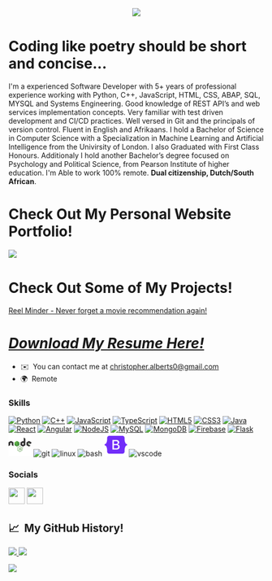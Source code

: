 <p align="center">
  <a href="http://christopher-alberts-portfolio.web.app/" target="_blank" rel="noreferrer"><img  src="https://capsule-render.vercel.app/api?type=waving&color=gradient&text=Hi%20👋%20I'm%20Christopher!&height=200&&width=400section=header"/></a> 
  
</p>

Coding like poetry should be short and concise... 
=========================================
I'm a experienced Software Developer with 5+ years of professional experience working with Python, C++, JavaScript, HTML, CSS, ABAP, SQL, MYSQL and
Systems Engineering. Good knowledge of REST API’s and web services implementation concepts. Very familiar with test driven development and
CI/CD practices. Well versed in Git and the principals of version control. Fluent in English and Afrikaans. I hold a Bachelor of Science in Computer Science with a Specialization in Machine Learning and Artificial Intelligence from the Univirsity of London. I also Graduated with First Class Honours. Additionaly I hold another Bachelor’s degree focused on Psychology and Political Science, from Pearson Institute of higher education. I'm Able to work 100% remote. **Dual citizenship, Dutch/South African**.

Check Out My Personal Website Portfolio!
=========================================
<a href="http://christopher-alberts-portfolio.web.app/" target="_blank" rel="noreferrer"><img src="https://christopher-alberts-portfolio.web.app/assets/images/webphoto.png"/></a> 

Check Out Some of My Projects!
=========================================

<a href="http://christopher-alberts-portfolio.web.app/](https://reel-minder.netlify.app/" target="_blank" rel="noreferrer">Reel Minder - Never forget a movie recommendation again!</a> 

<a href="https://christopher-alberts-portfolio.web.app/assets/Christopher_Alberts_Resume.pdf" target="_blank" download="Christopher_Alberts_Resume.pdf" > <strong><i><h1>Download My Resume Here!</h1></i></strong></a> 

* ✉️  You can contact me at [christopher.alberts0@gmail.com](mailto:christopher.alberts0@gmail.com)
* 🌍  Remote

### Skills

<p align="left">
<a href="https://www.python.org/" target="_blank" rel="noreferrer"><img src="https://raw.githubusercontent.com/danielcranney/readme-generator/main/public/icons/skills/python-colored.svg" width="36" height="36" alt="Python" /></a>  
<a href="https://docs.microsoft.com/en-us/cpp/?view=msvc-170" target="_blank" rel="noreferrer"><img src="https://raw.githubusercontent.com/danielcranney/readme-generator/main/public/icons/skills/cplusplus-colored.svg" width="36" height="36" alt="C++" /></a>  
 <a href="https://developer.mozilla.org/en-US/docs/Web/JavaScript" target="_blank" rel="noreferrer"><img src="https://raw.githubusercontent.com/danielcranney/readme-generator/main/public/icons/skills/javascript-colored.svg" width="36" height="36" alt="JavaScript" /></a>  
<a href="https://www.typescriptlang.org/" target="_blank" rel="noreferrer"><img src="https://raw.githubusercontent.com/danielcranney/readme-generator/main/public/icons/skills/typescript-colored.svg" width="36" height="36" alt="TypeScript" /></a>  
 <a href="https://developer.mozilla.org/en-US/docs/Glossary/HTML5" target="_blank" rel="noreferrer"><img src="https://raw.githubusercontent.com/danielcranney/readme-generator/main/public/icons/skills/html5-colored.svg" width="36" height="36" alt="HTML5" /></a>  
 <a href="https://www.w3.org/TR/CSS/#css" target="_blank" rel="noreferrer"><img src="https://raw.githubusercontent.com/danielcranney/readme-generator/main/public/icons/skills/css3-colored.svg" width="36" height="36" alt="CSS3" /></a>  
<a href="https://www.oracle.com/java/" target="_blank" rel="noreferrer"><img src="https://raw.githubusercontent.com/danielcranney/readme-generator/main/public/icons/skills/java-colored.svg" width="36" height="36" alt="Java" /></a>
<a href="https://reactjs.org/" target="_blank" rel="noreferrer"><img src="https://raw.githubusercontent.com/danielcranney/readme-generator/main/public/icons/skills/react-colored.svg" width="36" height="36" alt="React" /></a>  
<a href="https://angular.io/" target="_blank" rel="noreferrer"><img src="https://raw.githubusercontent.com/danielcranney/readme-generator/main/public/icons/skills/angularjs-colored.svg" width="36" height="36" alt="Angular" /></a>
<a href="https://nodejs.org/en/" target="_blank" rel="noreferrer"><img src="https://raw.githubusercontent.com/danielcranney/readme-generator/main/public/icons/skills/nodejs-colored.svg" width="36" height="36" alt="NodeJS" /></a>  
<a href="https://www.mysql.com/" target="_blank" rel="noreferrer"><img src="https://raw.githubusercontent.com/danielcranney/readme-generator/main/public/icons/skills/mysql-colored.svg" width="36" height="36" alt="MySQL" /></a>  
<a href="https://www.mongodb.com/" target="_blank" rel="noreferrer"><img src="https://raw.githubusercontent.com/danielcranney/readme-generator/main/public/icons/skills/mongodb-colored.svg" width="36" height="36" alt="MongoDB" /></a>  
<a href="https://firebase.google.com/" target="_blank" rel="noreferrer"><img src="https://raw.githubusercontent.com/danielcranney/readme-generator/main/public/icons/skills/firebase-colored.svg" width="36" height="36" alt="Firebase" /></a>  
<a href="https://flask.palletsprojects.com/en/2.0.x/" target="_blank" rel="noreferrer"><img src="https://raw.githubusercontent.com/danielcranney/readme-generator/main/public/icons/skills/flask-colored.svg" width="36" height="36" alt="Flask" /></a>
<img src="https://raw.githubusercontent.com/devicons/devicon/master/icons/nodejs/nodejs-original-wordmark.svg" alt="nodejs" width="45" height="45" />
<img src="https://cdn.jsdelivr.net/gh/devicons/devicon/icons/git/git-original.svg" alt="git" width="45" height="45"/>
<img src="https://cdn.jsdelivr.net/gh/devicons/devicon/icons/linux/linux-original.svg" alt="linux" width="45" height="45"/>  
<img src="https://cdn.jsdelivr.net/gh/devicons/devicon/icons/bash/bash-original.svg" alt="bash" width="45" height="45"/>
<img src="https://raw.githubusercontent.com/devicons/devicon/master/icons/bootstrap/bootstrap-plain.svg" alt="bootstrap" width="45" height="45" />
<img src="https://cdn.jsdelivr.net/gh/devicons/devicon/icons/vscode/vscode-original.svg" alt="vscode" width="45" height="45"/>

</p>


### Socials

<p align="left"> <a href="https://www.github.com/christopherAlberts" target="_blank" rel="noreferrer"><img src="https://raw.githubusercontent.com/danielcranney/readme-generator/main/public/icons/socials/github.svg" width="32" height="32" /></a> <a href="https://www.linkedin.com/in/christopher-alberts-430715a4/" target="_blank" rel="noreferrer"><img src="https://raw.githubusercontent.com/danielcranney/readme-generator/main/public/icons/socials/linkedin.svg" width="32" height="32" /></a></p>

<h2> 📈 &nbsp;My GitHub History!</h2>
<a href="https://github.com/christopherAlberts">
  <img height="180em" src="https://github-readme-stats.vercel.app/api?username=christopherAlberts&theme=noctis_minimus&show_icons=true" />
  <img height="180em" src="https://github-readme-stats.vercel.app/api/top-langs/?username=christopherAlberts&theme=noctis_minimus&layout=compact" />
</a>
  
<p align="left">
  <img src="https://capsule-render.vercel.app/api?type=waving&color=gradient&height=100&section=footer"/>
</p>
